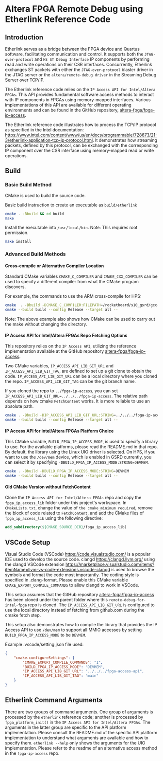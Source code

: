 # Altera FPGA Remote Debug using Etherlink Reference Code

## Introduction

Etherlink serves as a bridge between the FPGA device and Quartus software, facilitating communication and control. It supports both the `JTAG-over-protocol` and `HS ST Debug Interface` IP components by performing read and write operations on their CSR interfaces. Concurrently, Etherlink exchanges ST packets with either the `JTAG-over-protocol` blaster driver in the JTAG server or the `altera/remote-debug driver` in the Streaming Debug Server over TCP/IP.

The Etherlink reference code relies on the `IP Access API for Intel/Altera FPGAs`. This API provides fundamental software access methods to interact with IP components in FPGAs using memory-mapped interfaces. Various implementations of this API are available for different operating environments and can be found in the GitHub repository, [altera-fpga/fpga-ip-access](https://github.com/altera-fpga/fpga-ip-access).

The Etherlink reference code illustrates how to process the TCP/IP protocol as specified in the Intel documentation: https://www.intel.com/content/www/us/en/docs/programmable/728673/21-3/etherlink-application-tcp-ip-protocol.html. It demonstrates how streaming packets, defined by this protocol, can be exchanged with the corresponding IP component over the CSR interface using memory-mapped read or write operations.

## Build

### Basic Build Method

CMake is used to build the source code.

Basic build instruction to create an executable as `build/etherlink`

```bash
cmake . -Bbuild && cd build
make
```

Install the executable into `/usr/local/bin`.
Note: This requires root permission.

```bash
make install
```

### Advanced Build Methods

#### Cross-compile or Alternative Compiler Location

Standard CMake variables `CMAKE_C_COMPILER` and `CMAKE_CXX_COMPILER` can be used to specify a different compiler from what the CMake program discovers.

For example, the commands to use the ARM cross-compile for HPS:

```bash
cmake  . -Bbuild -DCMAKE_C_COMPILER:FILEPATH=/rocketboard/s10_gsrd/gcc-arm-10.2-2020.11-x86_64-aarch64-none-linux-gnu/bin/aarch64-none-linux-gnu-gcc -DCMAKE_CXX_COMPILER:FILEPATH=/rocketboard/s10_gsrd/gcc-arm-10.2-2020.11-x86_64-aarch64-none-linux-gnu/bin/aarch64-none-linux-gnu-g++
cmake --build build --config Release --target all --
```

Note: The above example also shows how CMake can be used to carry out the make without changing the directory.

#### IP Access API for Intel/Altera FPGAs Repo Fetching Options

This repository relies on the `IP Access API`, utilizing the reference implementation available at the GitHub repository [altera-fpga/fpga-ip-access](https://github.com/altera-fpga/fpga-ip-access).

Two CMake variables, `IP_ACCESS_API_LIB_GIT_URL` and `IP_ACCESS_API_LIB_GIT_TAG`, are defined to set up a git clone to obtain the code. `IP_ACCESS_API_LIB_GIT_URL` can be a local directory where you cloned the repo. `IP_ACCESS_API_LIB_GIT_TAG` can be the git branch name.

If you cloned the repo to `../fpga-ip-access`, you can set `IP_ACCESS_API_LIB_GIT_URL=../../../fpga-ip-access`. The relative path depends on how cmake `FetchContent` works. It is more reliable to use an absolute path.

```bash
cmake . -Bbuild -DIP_ACCESS_API_LIB_GIT_URL:STRING=../../../fpga-ip-access 
cmake --build build --config Release --target all --
```

#### IP Access API for Intel/Altera FPGAs Platform Choice

This CMake variable, `BUILD_FPGA_IP_ACCESS_MODE`, is used to specify a library to use. For the available platforms, please read the README.md in that repo. By default, the library using the Linux UIO driver is selected. On HPS, if you want to use the `/dev/mem` device, which is enabled in GSRD currently, you can select it by specifying `-DBUILD_FPGA_IP_ACCESS_MODE:STRING=DEVMEM`.

```bash
cmake . -Bbuild -DBUILD_FPGA_IP_ACCESS_MODE:STRING=DEVMEM 
cmake --build build --config Release --target all --
```

#### Old CMake Version without FetchContent

Clone the `IP Access API for Intel/Altera FPGAs` repo and copy the `fpga_ip_access_lib` folder under this project's workspace. In `CMakeLists.txt`, change the value of `the cmake_minimum_required`, remove the block of code related to `FetchContent`, and add the CMake files of `fpga_ip_access_lib` using the following directive:

```cmake
add_subdirectory(${CMAKE_SOURCE_DIR}/fpga_ip_access_lib)
```

## VSCode Setup

Visual Studio Code (VSCode) <https://code.visualstudio.com/> is a popular IDE used to develop the source code. clangd <https://clangd.llvm.org/> using the clangd VSCode extension <https://marketplace.visualstudio.com/items?itemName=llvm-vs-code-extensions.vscode-clangd> is used to browse the symbols and format the code most importantly. The coding style is specified in .clang-format. Please enable this CMake variable `CMAKE_EXPORT_COMPILE_COMMANDS` to allow clangd to work in VSCode.

This setup assumes that the GitHub repository [altera-fpga/fpga-ip-access](https://github.com/altera-fpga/fpga-ip-access) has been cloned under the parent folder where this `remote-debug-for-intel-fpga` repo is cloned. The `IP_ACCESS_API_LIB_GIT_URL` is configured to use the local directory instead of fetching from github.com during the cmake fetch step.

This setup also demonstrates how to compile the library that provides the IP Access API to use `/dev/mem` to support all MMIO accesses by setting `BUILD_FPGA_IP_ACCESS_MODE` to be `DEVMEM`.

Example .vscode/setting.json file used:

```json
{
    "cmake.configureSettings": {
        "CMAKE_EXPORT_COMPILE_COMMANDS": "1",
        "BUILD_FPGA_IP_ACCESS_MODE": "DEVMEM",
        "IP_ACCESS_API_LIB_GIT_URL": "../../../fpga-access-api",
        "IP_ACCESS_API_LIB_GIT_TAG": "main"
    }
}
```

## Etherlink Command Arguments

There are two groups of command arguments. One group of arguments is processed by the `etherlink` reference code; another is processed by `fpga_platform_init()` in the `IP Access API for Intel/Altera FPGAs`. The arguments in the latter group are specific to the API platform implementation. Please consult the README.md of the specific API platform implementation to understand what arguments are available and how to specify them. `etherlink --help` only shows the arguments for the UIO implementation. Please refer to the readme of an alternative access method in the `fpga-ip-access` repo.
